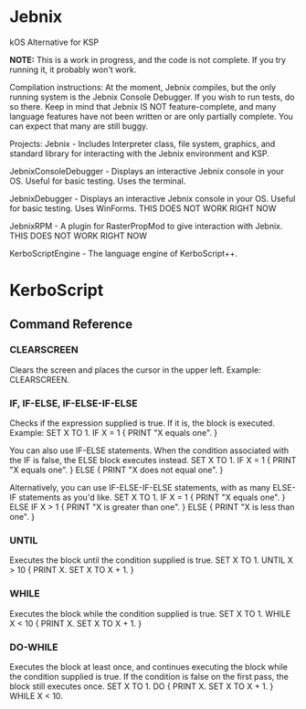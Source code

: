 Jebnix
======

kOS Alternative for KSP

**NOTE:** This is a work in progress, and the code is not complete. If you try running it, it probably won't work.

Compilation instructions:
At the moment, Jebnix compiles, but the only running system is the Jebnix Console Debugger. If you wish to run tests,
do so there. Keep in mind that Jebnix IS NOT feature-complete, and many language features have not been written or
are only partially complete. You can expect that many are still buggy.

Projects:
Jebnix - Includes Interpreter class, file system, graphics, and standard library for interacting with the Jebnix
environment and KSP.

JebnixConsoleDebugger - Displays an interactive Jebnix console in your OS. Useful for basic testing. Uses the terminal.

JebnixDebugger - Displays an interactive Jebnix console in your OS. Useful for basic testing. Uses WinForms. 
THIS DOES NOT WORK RIGHT NOW

JebnixRPM - A plugin for RasterPropMod to give interaction with Jebnix. THIS DOES NOT WORK RIGHT NOW

KerboScriptEngine - The language engine of KerboScript++.

# KerboScript

## Command Reference

### CLEARSCREEN
Clears the screen and places the cursor in the upper left. Example:
    CLEARSCREEN.

### IF, IF-ELSE, IF-ELSE-IF-ELSE
Checks if the expression supplied is true. If it is, the block is executed. Example:
    SET X TO 1.
    IF X = 1
    {
        PRINT "X equals one".
    }
    
You can also use IF-ELSE statements. When the condition associated with the IF is false, the ELSE block executes instead.
    SET X TO 1.
    IF X = 1
    {
        PRINT "X equals one".
    }
    ELSE
    {
        PRINT "X does not equal one".
    }

Alternatively, you can use IF-ELSE-IF-ELSE statements, with as many ELSE-IF statements as you'd like.
    SET X TO 1.
    IF X = 1
    {
        PRINT "X equals one".
    }
    ELSE IF X > 1
    {
        PRINT "X is greater than one".
    }
    ELSE
    {
        PRINT "X is less than one".
    }

### UNTIL
Executes the block until the condition supplied is true.
    SET X TO 1.
    UNTIL X > 10
    {
        PRINT X.
        SET X TO X + 1.
    }
    
### WHILE
Executes the block while the condition supplied is true.
    SET X TO 1.
    WHILE X < 10
    {
        PRINT X.
        SET X TO X + 1.
    }

### DO-WHILE
Executes the block at least once, and continues executing the block while the condition supplied is true. If the condition is false on the first pass, the block still executes once.
    SET X TO 1.
    DO
    {
        PRINT X.
        SET X TO X + 1.
    } WHILE X < 10.
